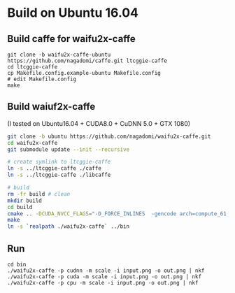 # Build on Ubuntu 16.04

## Build caffe for waifu2x-caffe

```
git clone -b waifu2x-caffe-ubuntu https://github.com/nagadomi/caffe.git ltcggie-caffe
cd ltcggie-caffe
cp Makefile.config.example-ubuntu Makefile.config
# edit Makefile.config
make
```

## Build waiuf2x-caffe

(I tested on Ubuntu16.04 + CUDA8.0 + CuDNN 5.0 + GTX 1080)

```sh
git clone -b ubuntu https://github.com/nagadomi/waifu2x-caffe.git
cd waifu2x-caffe
git submodule update --init --recursive

# create symlink to ltcggie-caffe
ln -s ../ltcggie-caffe ./caffe
ln -s ../ltcggie-caffe ./libcaffe

# build
rm -fr build # clean
mkdir build
cd build
cmake .. -DCUDA_NVCC_FLAGS="-D_FORCE_INLINES  -gencode arch=compute_61,code=sm_61 " # sm_61 is for GTX1080
make
ln -s `realpath ./waifu2x-caffe` ../bin
```

## Run
```
cd bin
./waifu2x-caffe -p cudnn -m scale -i input.png -o out.png | nkf
./waifu2x-caffe -p cuda -m scale -i input.png -o out.png | nkf
./waifu2x-caffe -p cpu -m scale -i input.png -o out.png | nkf
```

